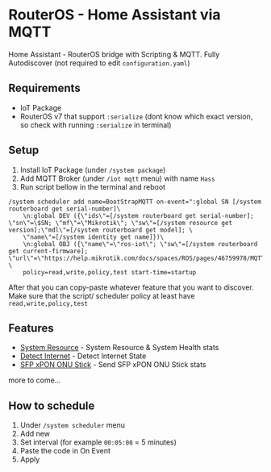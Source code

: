 # RouterOS - Home Assistant via MQTT

Home Assistant - RouterOS bridge with Scripting &amp; MQTT. Fully Autodiscover (not required to edit `configuration.yaml`)

## Requirements

- IoT Package
- RouterOS v7 that support `:serialize` (dont know which exact version, so check with running `:serialize` in terminal)

## Setup

1. Install IoT Package (under `/system package`)
2. Add MQTT Broker (under `/iot mqtt` menu) with name `Hass`
3. Run script bellow in the terminal and reboot

```rsc
/system scheduler add name=BootStrapMQTT on-event=":global SN [/system routerboard get serial-number]\
    \n:global DEV ({\"ids\"=[/system routerboard get serial-number]; \"sn\"=\$SN; \"mf\"=\"Mikrotik\"; \"sw\"=[/system resource get version];\"mdl\"=[/system routerboard get model]; \
    \"name\"=[/system identity get name]})\
    \n:global OBJ ({\"name\"=\"ros-iot\"; \"sw\"=[/system routerboard get current-firmware]; \"url\"=\"https://help.mikrotik.com/docs/spaces/ROS/pages/46759978/MQTT\"})" \
    policy=read,write,policy,test start-time=startup
```

After that you can copy-paste whatever feature that you want to discover.
Make sure that the script/ scheduler policy at least have `read,write,policy,test`

## Features

- [System Resource](/system-resource.md) - System Resource & System Health stats
- [Detect Internet](/detect-internet.md) - Detect Internet State
- [SFP xPON ONU Stick](/sfp-pon.md) - Send SFP xPON ONU Stick stats

more to come...

## How to schedule

1. Under `/system scheduler` menu
2. Add new
3. Set interval (for example `00:05:00` = 5 minutes)
4. Paste the code in On Event
5. Apply
